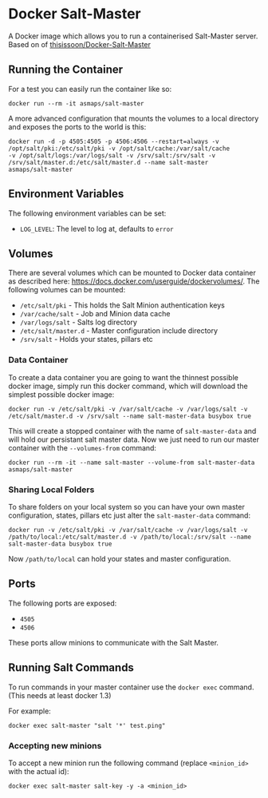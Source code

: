 # Docker Salt-Master

A Docker image which allows you to run a containerised Salt-Master server. Based on of
[thisissoon/Docker-Salt-Master](https://github.com/thisissoon/Docker-Salt-Master)

## Running the Container

For a test you can easily run the container like so:
```
docker run --rm -it asmaps/salt-master
```

A more advanced configuration that mounts the volumes to a local directory and exposes the ports to the world is this:
```
docker run -d -p 4505:4505 -p 4506:4506 --restart=always -v /opt/salt/pki:/etc/salt/pki -v /opt/salt/cache:/var/salt/cache
-v /opt/salt/logs:/var/logs/salt -v /srv/salt:/srv/salt -v /srv/salt/master.d:/etc/salt/master.d --name salt-master
asmaps/salt-master
```

## Environment Variables

The following environment variables can be set:

* `LOG_LEVEL`: The level to log at, defaults to `error`

## Volumes

There are several volumes which can be mounted to Docker data container as
described here: https://docs.docker.com/userguide/dockervolumes/. The following
volumes can be mounted:

 * `/etc/salt/pki` - This holds the Salt Minion authentication keys
 * `/var/cache/salt` - Job and Minion data cache
 * `/var/logs/salt` - Salts log directory
 * `/etc/salt/master.d` - Master configuration include directory
 * `/srv/salt` - Holds your states, pillars etc

### Data Container

To create a data container you are going to want the thinnest possible docker
image, simply run this docker command, which will download the simplest possible
docker image:

    docker run -v /etc/salt/pki -v /var/salt/cache -v /var/logs/salt -v /etc/salt/master.d -v /srv/salt --name salt-master-data busybox true

This will create a stopped container with the name of `salt-master-data` and
will hold our persistant salt master data. Now we just need to run our master
container with the `--volumes-from` command:

    docker run --rm -it --name salt-master --volume-from salt-master-data asmaps/salt-master

### Sharing Local Folders

To share folders on your local system so you can have your own master
configuration, states, pillars etc just alter the `salt-master-data`
command:

    docker run -v /etc/salt/pki -v /var/salt/cache -v /var/logs/salt -v /path/to/local:/etc/salt/master.d -v /path/to/local:/srv/salt --name salt-master-data busybox true

Now `/path/to/local` can hold your states and master configuration.

## Ports

The following ports are exposed:

 * `4505`
 * `4506`

These ports allow minions to communicate with the Salt Master.

## Running Salt Commands

To run commands in your master container use the `docker exec` command. (This needs at least docker 1.3)

For example:
```
docker exec salt-master "salt '*' test.ping"
```

### Accepting new minions

To accept a new minion run the following command (replace `<minion_id>` with the actual id):
```
docker exec salt-master salt-key -y -a <minion_id>
```
